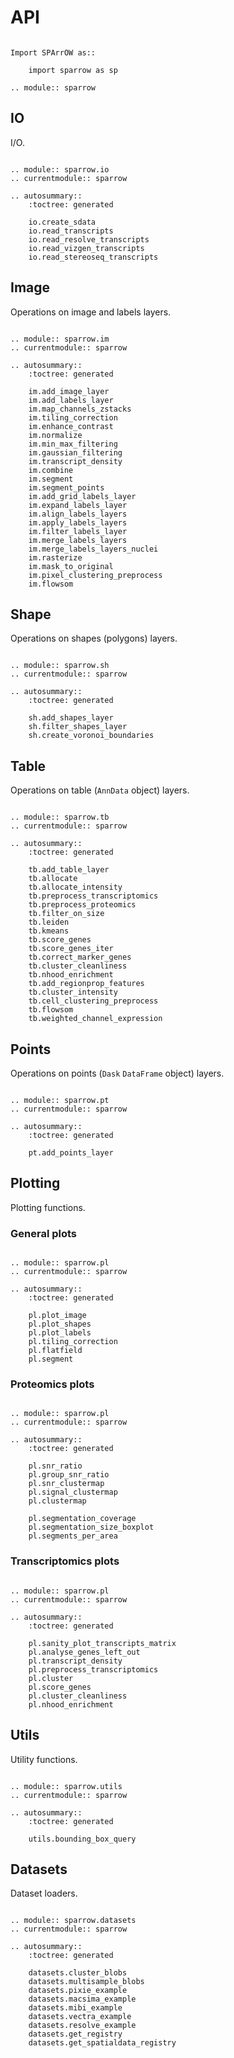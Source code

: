 # API

```{eval-rst}

Import SPArrOW as::

    import sparrow as sp

.. module:: sparrow
```

## IO

I/O.

```{eval-rst}

.. module:: sparrow.io
.. currentmodule:: sparrow

.. autosummary::
    :toctree: generated

    io.create_sdata
    io.read_transcripts
    io.read_resolve_transcripts
    io.read_vizgen_transcripts
    io.read_stereoseq_transcripts

```

## Image

Operations on image and labels layers.

```{eval-rst}

.. module:: sparrow.im
.. currentmodule:: sparrow

.. autosummary::
    :toctree: generated

    im.add_image_layer
    im.add_labels_layer
    im.map_channels_zstacks
    im.tiling_correction
    im.enhance_contrast
    im.normalize
    im.min_max_filtering
    im.gaussian_filtering
    im.transcript_density
    im.combine
    im.segment
    im.segment_points
    im.add_grid_labels_layer
    im.expand_labels_layer
    im.align_labels_layers
    im.apply_labels_layers
    im.filter_labels_layer
    im.merge_labels_layers
    im.merge_labels_layers_nuclei
    im.rasterize
    im.mask_to_original
    im.pixel_clustering_preprocess
    im.flowsom
```

## Shape

Operations on shapes (polygons) layers.

```{eval-rst}

.. module:: sparrow.sh
.. currentmodule:: sparrow

.. autosummary::
    :toctree: generated

    sh.add_shapes_layer
    sh.filter_shapes_layer
    sh.create_voronoi_boundaries
```

## Table

Operations on table (`AnnData` object) layers.

```{eval-rst}

.. module:: sparrow.tb
.. currentmodule:: sparrow

.. autosummary::
    :toctree: generated

    tb.add_table_layer
    tb.allocate
    tb.allocate_intensity
    tb.preprocess_transcriptomics
    tb.preprocess_proteomics
    tb.filter_on_size
    tb.leiden
    tb.kmeans
    tb.score_genes
    tb.score_genes_iter
    tb.correct_marker_genes
    tb.cluster_cleanliness
    tb.nhood_enrichment
    tb.add_regionprop_features
    tb.cluster_intensity
    tb.cell_clustering_preprocess
    tb.flowsom
    tb.weighted_channel_expression
```

## Points

Operations on points (`Dask` `DataFrame` object) layers.

```{eval-rst}

.. module:: sparrow.pt
.. currentmodule:: sparrow

.. autosummary::
    :toctree: generated

    pt.add_points_layer
```

## Plotting

Plotting functions.

### General plots

```{eval-rst}

.. module:: sparrow.pl
.. currentmodule:: sparrow

.. autosummary::
    :toctree: generated

    pl.plot_image
    pl.plot_shapes
    pl.plot_labels
    pl.tiling_correction
    pl.flatfield
    pl.segment
```

### Proteomics plots

```{eval-rst}

.. module:: sparrow.pl
.. currentmodule:: sparrow

.. autosummary::
    :toctree: generated

    pl.snr_ratio
    pl.group_snr_ratio
    pl.snr_clustermap
    pl.signal_clustermap
    pl.clustermap

    pl.segmentation_coverage
    pl.segmentation_size_boxplot
    pl.segments_per_area
```

### Transcriptomics plots

```{eval-rst}

.. module:: sparrow.pl
.. currentmodule:: sparrow

.. autosummary::
    :toctree: generated

    pl.sanity_plot_transcripts_matrix
    pl.analyse_genes_left_out
    pl.transcript_density
    pl.preprocess_transcriptomics
    pl.cluster
    pl.score_genes
    pl.cluster_cleanliness
    pl.nhood_enrichment
```

## Utils

Utility functions.

```{eval-rst}

.. module:: sparrow.utils
.. currentmodule:: sparrow

.. autosummary::
    :toctree: generated

    utils.bounding_box_query
```

## Datasets

Dataset loaders.

```{eval-rst}

.. module:: sparrow.datasets
.. currentmodule:: sparrow

.. autosummary::
    :toctree: generated

    datasets.cluster_blobs
    datasets.multisample_blobs
    datasets.pixie_example
    datasets.macsima_example
    datasets.mibi_example
    datasets.vectra_example
    datasets.resolve_example
    datasets.get_registry
    datasets.get_spatialdata_registry
```
